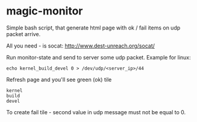 magic-monitor
=============

Simple bash script, that generate html page with ok / fail items on udp packet arrive.

All you need - is socat: http://www.dest-unreach.org/socat/

Run monitor-state and send to server some udp packet. Example for linux:

    echo kernel_build_devel 0 > /dev/udp/<server_ip>/44
    
Refresh page and you'll see green (ok) tile

    kernel
    build
    devel

To create fail tile - second value in udp message must not be equal to 0.
